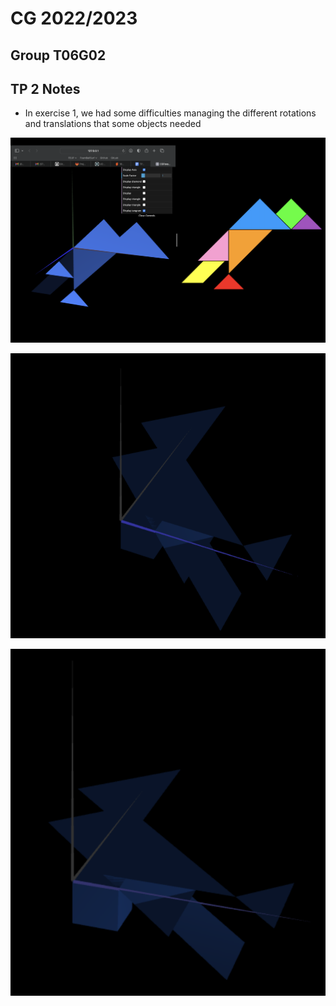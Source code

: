 # CG 2022/2023

## Group T06G02

## TP 2 Notes

- In exercise 1, we had some difficulties managing the different rotations and translations that some objects needed

![Screenshot 1](screenshots/cg-t06g02-tp2-1.png)

![Screenshot 2](screenshots/cg-t06g02-tp2-2.png)

![Screenshot 3](screenshots/cg-t06g02-tp2-3.png)
